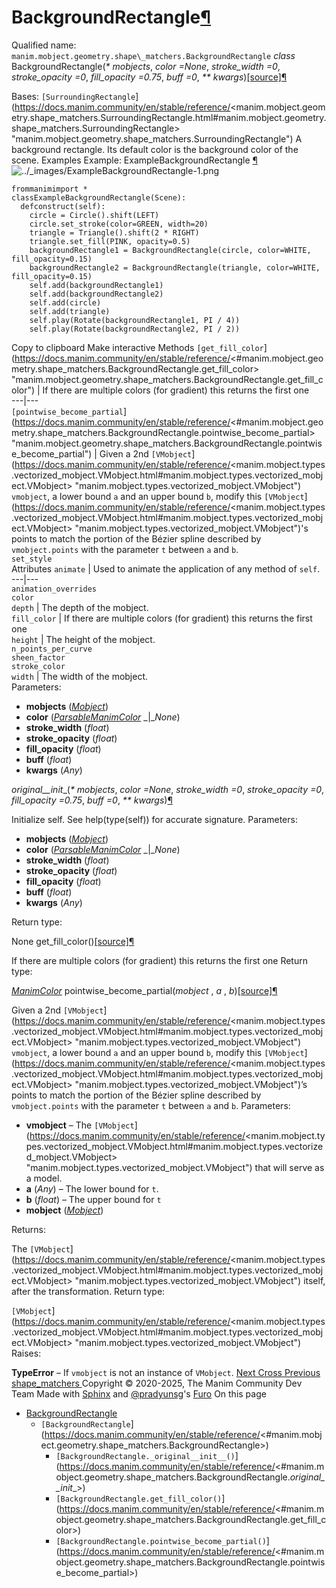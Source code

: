 # BackgroundRectangle[¶](https://docs.manim.community/en/stable/reference/<#backgroundrectangle> "Link to this heading")
Qualified name: `manim.mobject.geometry.shape\_matchers.BackgroundRectangle`
_class_ BackgroundRectangle(_* mobjects_, _color =None_, _stroke_width =0_, _stroke_opacity =0_, _fill_opacity =0.75_, _buff =0_, _** kwargs_)[[source]](https://docs.manim.community/en/stable/reference/<../_modules/manim/mobject/geometry/shape_matchers.html#BackgroundRectangle>)[¶](https://docs.manim.community/en/stable/reference/<#manim.mobject.geometry.shape_matchers.BackgroundRectangle> "Link to this definition")
    
Bases: `[SurroundingRectangle`](https://docs.manim.community/en/stable/reference/<manim.mobject.geometry.shape_matchers.SurroundingRectangle.html#manim.mobject.geometry.shape_matchers.SurroundingRectangle> "manim.mobject.geometry.shape_matchers.SurroundingRectangle")
A background rectangle. Its default color is the background color of the scene.
Examples
Example: ExampleBackgroundRectangle [¶](https://docs.manim.community/en/stable/reference/<#examplebackgroundrectangle>)
![../_images/ExampleBackgroundRectangle-1.png](https://docs.manim.community/en/stable/_images/ExampleBackgroundRectangle-1.png)
```
frommanimimport *
classExampleBackgroundRectangle(Scene):
  defconstruct(self):
    circle = Circle().shift(LEFT)
    circle.set_stroke(color=GREEN, width=20)
    triangle = Triangle().shift(2 * RIGHT)
    triangle.set_fill(PINK, opacity=0.5)
    backgroundRectangle1 = BackgroundRectangle(circle, color=WHITE, fill_opacity=0.15)
    backgroundRectangle2 = BackgroundRectangle(triangle, color=WHITE, fill_opacity=0.15)
    self.add(backgroundRectangle1)
    self.add(backgroundRectangle2)
    self.add(circle)
    self.add(triangle)
    self.play(Rotate(backgroundRectangle1, PI / 4))
    self.play(Rotate(backgroundRectangle2, PI / 2))

```
Copy to clipboard
Make interactive
Methods
`[get_fill_color`](https://docs.manim.community/en/stable/reference/<#manim.mobject.geometry.shape_matchers.BackgroundRectangle.get_fill_color> "manim.mobject.geometry.shape_matchers.BackgroundRectangle.get_fill_color") | If there are multiple colors (for gradient) this returns the first one  
---|---  
`[pointwise_become_partial`](https://docs.manim.community/en/stable/reference/<#manim.mobject.geometry.shape_matchers.BackgroundRectangle.pointwise_become_partial> "manim.mobject.geometry.shape_matchers.BackgroundRectangle.pointwise_become_partial") | Given a 2nd `[VMobject`](https://docs.manim.community/en/stable/reference/<manim.mobject.types.vectorized_mobject.VMobject.html#manim.mobject.types.vectorized_mobject.VMobject> "manim.mobject.types.vectorized_mobject.VMobject") `vmobject`, a lower bound `a` and an upper bound `b`, modify this `[VMobject`](https://docs.manim.community/en/stable/reference/<manim.mobject.types.vectorized_mobject.VMobject.html#manim.mobject.types.vectorized_mobject.VMobject> "manim.mobject.types.vectorized_mobject.VMobject")'s points to match the portion of the Bézier spline described by `vmobject.points` with the parameter `t` between `a` and `b`.  
`set_style`  
Attributes
`animate` | Used to animate the application of any method of `self`.  
---|---  
`animation_overrides`  
`color`  
`depth` | The depth of the mobject.  
`fill_color` | If there are multiple colors (for gradient) this returns the first one  
`height` | The height of the mobject.  
`n_points_per_curve`  
`sheen_factor`  
`stroke_color`  
`width` | The width of the mobject.  
Parameters:
    
  * **mobjects** ([_Mobject_](https://docs.manim.community/en/stable/reference/<manim.mobject.mobject.Mobject.html#manim.mobject.mobject.Mobject> "manim.mobject.mobject.Mobject"))
  * **color** ([_ParsableManimColor_](https://docs.manim.community/en/stable/reference/<manim.utils.color.core.html#manim.utils.color.core.ParsableManimColor> "manim.utils.color.core.ParsableManimColor") _|__None_)
  * **stroke_width** (_float_)
  * **stroke_opacity** (_float_)
  * **fill_opacity** (_float_)
  * **buff** (_float_)
  * **kwargs** (_Any_)


_original__init__(_* mobjects_, _color =None_, _stroke_width =0_, _stroke_opacity =0_, _fill_opacity =0.75_, _buff =0_, _** kwargs_)[¶](https://docs.manim.community/en/stable/reference/<#manim.mobject.geometry.shape_matchers.BackgroundRectangle._original__init__> "Link to this definition")
    
Initialize self. See help(type(self)) for accurate signature.
Parameters:
    
  * **mobjects** ([_Mobject_](https://docs.manim.community/en/stable/reference/<manim.mobject.mobject.Mobject.html#manim.mobject.mobject.Mobject> "manim.mobject.mobject.Mobject"))
  * **color** ([_ParsableManimColor_](https://docs.manim.community/en/stable/reference/<manim.utils.color.core.html#manim.utils.color.core.ParsableManimColor> "manim.utils.color.core.ParsableManimColor") _|__None_)
  * **stroke_width** (_float_)
  * **stroke_opacity** (_float_)
  * **fill_opacity** (_float_)
  * **buff** (_float_)
  * **kwargs** (_Any_)


Return type:
    
None
get_fill_color()[[source]](https://docs.manim.community/en/stable/reference/<../_modules/manim/mobject/geometry/shape_matchers.html#BackgroundRectangle.get_fill_color>)[¶](https://docs.manim.community/en/stable/reference/<#manim.mobject.geometry.shape_matchers.BackgroundRectangle.get_fill_color> "Link to this definition")
    
If there are multiple colors (for gradient) this returns the first one
Return type:
    
[_ManimColor_](https://docs.manim.community/en/stable/reference/<manim.utils.color.core.ManimColor.html#manim.utils.color.core.ManimColor> "manim.utils.color.core.ManimColor")
pointwise_become_partial(_mobject_ , _a_ , _b_)[[source]](https://docs.manim.community/en/stable/reference/<../_modules/manim/mobject/geometry/shape_matchers.html#BackgroundRectangle.pointwise_become_partial>)[¶](https://docs.manim.community/en/stable/reference/<#manim.mobject.geometry.shape_matchers.BackgroundRectangle.pointwise_become_partial> "Link to this definition")
    
Given a 2nd `[VMobject`](https://docs.manim.community/en/stable/reference/<manim.mobject.types.vectorized_mobject.VMobject.html#manim.mobject.types.vectorized_mobject.VMobject> "manim.mobject.types.vectorized_mobject.VMobject") `vmobject`, a lower bound `a` and an upper bound `b`, modify this `[VMobject`](https://docs.manim.community/en/stable/reference/<manim.mobject.types.vectorized_mobject.VMobject.html#manim.mobject.types.vectorized_mobject.VMobject> "manim.mobject.types.vectorized_mobject.VMobject")’s points to match the portion of the Bézier spline described by `vmobject.points` with the parameter `t` between `a` and `b`.
Parameters:
    
  * **vmobject** – The `[VMobject`](https://docs.manim.community/en/stable/reference/<manim.mobject.types.vectorized_mobject.VMobject.html#manim.mobject.types.vectorized_mobject.VMobject> "manim.mobject.types.vectorized_mobject.VMobject") that will serve as a model.
  * **a** (_Any_) – The lower bound for `t`.
  * **b** (_float_) – The upper bound for `t`
  * **mobject** ([_Mobject_](https://docs.manim.community/en/stable/reference/<manim.mobject.mobject.Mobject.html#manim.mobject.mobject.Mobject> "manim.mobject.mobject.Mobject"))


Returns:
    
The `[VMobject`](https://docs.manim.community/en/stable/reference/<manim.mobject.types.vectorized_mobject.VMobject.html#manim.mobject.types.vectorized_mobject.VMobject> "manim.mobject.types.vectorized_mobject.VMobject") itself, after the transformation.
Return type:
    
`[VMobject`](https://docs.manim.community/en/stable/reference/<manim.mobject.types.vectorized_mobject.VMobject.html#manim.mobject.types.vectorized_mobject.VMobject> "manim.mobject.types.vectorized_mobject.VMobject")
Raises:
    
**TypeError** – If `vmobject` is not an instance of `VMobject`.
[ Next Cross ](https://docs.manim.community/en/stable/reference/<manim.mobject.geometry.shape_matchers.Cross.html>) [ Previous shape_matchers ](https://docs.manim.community/en/stable/reference/<manim.mobject.geometry.shape_matchers.html>)
Copyright © 2020-2025, The Manim Community Dev Team 
Made with [Sphinx](https://docs.manim.community/en/stable/reference/<https:/www.sphinx-doc.org/>) and [@pradyunsg](https://docs.manim.community/en/stable/reference/<https:/pradyunsg.me>)'s [Furo](https://docs.manim.community/en/stable/reference/<https:/github.com/pradyunsg/furo>)
On this page 
  * [BackgroundRectangle](https://docs.manim.community/en/stable/reference/<#>)
    * `[BackgroundRectangle`](https://docs.manim.community/en/stable/reference/<#manim.mobject.geometry.shape_matchers.BackgroundRectangle>)
      * `[BackgroundRectangle._original__init__()`](https://docs.manim.community/en/stable/reference/<#manim.mobject.geometry.shape_matchers.BackgroundRectangle._original__init__>)
      * `[BackgroundRectangle.get_fill_color()`](https://docs.manim.community/en/stable/reference/<#manim.mobject.geometry.shape_matchers.BackgroundRectangle.get_fill_color>)
      * `[BackgroundRectangle.pointwise_become_partial()`](https://docs.manim.community/en/stable/reference/<#manim.mobject.geometry.shape_matchers.BackgroundRectangle.pointwise_become_partial>)


